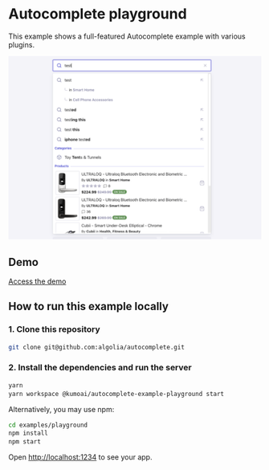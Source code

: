 # Autocomplete playground

This example shows a full-featured Autocomplete example with various plugins.

<p align="center"><img src="capture.png?raw=true" alt="A capture of the Autocomplete playground" /></p>

## Demo

[Access the demo](https://codesandbox.io/s/github/algolia/autocomplete/tree/next/examples/playground)

## How to run this example locally

### 1. Clone this repository

```sh
git clone git@github.com:algolia/autocomplete.git
```

### 2. Install the dependencies and run the server

```sh
yarn
yarn workspace @kumoai/autocomplete-example-playground start
```

Alternatively, you may use npm:

```sh
cd examples/playground
npm install
npm start
```

Open <http://localhost:1234> to see your app.
